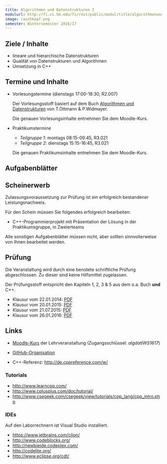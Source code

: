 ```yaml
---
title: Algorithmen und Datenstrukturen I
modulurl: http://fi.cs.hm.edu/fi/rest/public/modul/title/algorithmenunddatenstruktureni
image: rauchkopf.png
semester: Wintersemester 2016/17
---
```


<div class="row">
<div class="span6">

## Ziele / Inhalte

-   lineare und hierarchische Datenstrukturen
-   Qualität von Datenstrukturen und Algorithmen
-   Umsetzung in C++

## Termine und Inhalte

-   Vorlesungstermine (dienstags 17:00-18:30, R2.007)

    Der Vorlesungsstoff basiert auf dem Buch [Algorithmen und Datenstrukturen](http://link.springer.com/book/10.1007/978-3-8274-2804-2/page/1) von T.Ottmann & P.Widmayer.

    Die genauen Vorlesungsinhalte entnehmen Sie dem Moodle-Kurs.

-   Praktikumstermine

    -   *Teilgruppe 1*: montags 08:15-09:45, R3.021
    -   *Teilgruppe 2*: dienstags 15:15-16:45, R3.021

    Die genauen Praktikumsinhalte entnehmen Sie dem Moodle-Kurs.

## Aufgabenblätter

<!--
-   Blatt 0 ([HTML](https://dl.dropboxusercontent.com/u/13563262/lectures/algdat/html/Blatt00.html),
             [PDF](https://dl.dropboxusercontent.com/u/13563262/lectures/algdat/pdf/Blatt00.pdf))
-   Blatt 1 ([HTML](https://dl.dropboxusercontent.com/u/13563262/lectures/algdat/html/Blatt01.html),
             [PDF](https://dl.dropboxusercontent.com/u/13563262/lectures/algdat/pdf/Blatt01.pdf))
-   Blatt 2 ([HTML](https://dl.dropboxusercontent.com/u/13563262/lectures/algdat/html/Blatt02.html),
             [PDF](https://dl.dropboxusercontent.com/u/13563262/lectures/algdat/pdf/Blatt02.pdf))
-   Blatt 3 ([HTML](https://dl.dropboxusercontent.com/u/13563262/lectures/algdat/html/Blatt03.html),
             [PDF](https://dl.dropboxusercontent.com/u/13563262/lectures/algdat/pdf/Blatt03.pdf))
-   Blatt 4 --- Semesteraufgabe ([HTML](https://dl.dropboxusercontent.com/u/13563262/lectures/algdat/html/Blatt04.html),
             [PDF](https://dl.dropboxusercontent.com/u/13563262/lectures/algdat/pdf/Blatt04.pdf))
-   Blatt 5 --- Livecoding
    ([HTML](https://dl.dropboxusercontent.com/u/13563262/lectures/algdat/html/Blatt05.html),
             [PDF](https://dl.dropboxusercontent.com/u/13563262/lectures/algdat/pdf/Blatt05.pdf))
    -   Teilgruppe 1
    -   Teilgruppe 2
-->

</div>
<div class="span6">

## Scheinerwerb

Zulassungsvoraussetzung zur Prüfung ist ein erfolgreich bestandener Leistungsnachweis.

Für den Schein müssen Sie folgendes erfolgreich bearbeiten:

-   C++-Programmierprojekt mit Präsentation der Lösung in der Praktikumsgruppe, in Zweierteams

Alle sonstigen Aufgabenblätter müssen nicht, aber sollten sinnvollerweise von Ihnen bearbeitet werden.

## Prüfung

Die Veranstaltung wird durch eine benotete schriftliche Prüfung abgeschlossen. Zu
dieser sind keine Hilfsmittel zugelassen.

Der Prüfungsstoff entspricht den Kapiteln 1, 2, 3 & 5 aus dem o.a. Buch **und** C++.

-   Klausur vom 22.01.2014: [PDF](https://dl.dropboxusercontent.com/u/13563262/lectures/algdat/pdf/KlausurWS13.pdf)
-   Klausur vom 20.01.2015: [PDF](https://dl.dropboxusercontent.com/u/13563262/lectures/algdat/pdf/KlausurWS14.pdf)
-   Klausur vom 21.07.2015: [PDF](https://dl.dropboxusercontent.com/u/13563262/lectures/algdat/pdf/KlausurSS15.pdf)
-   Klausur vom 26.01.2016: [PDF](https://dl.dropboxusercontent.com/u/13563262/lectures/algdat/pdf/KlausurWS15.pdf)

## Links

-   [Moodle-Kurs](https://moodle.hm.edu/course/view.php?id=5450) der Lehrveranstaltung
    (Zugangsschlüssel: *algdatIWS1617*)

-   [GitHub-Organisation](https://github.com/algdat)

-   C++-Referenz: <http://de.cppreference.com/w/>

### Tutorials

-   <http://www.learncpp.com/>
-   <http://www.cplusplus.com/doc/tutorial/>
-   <http://www.csegeek.com/csegeek/view/tutorials/cpp_lang/cpp_intro.php>

### IDEs

Auf den Laborrechnern ist Visual Studio installiert.

-   <https://www.jetbrains.com/clion/>
-   <http://www.codeblocks.org/>
-   <http://newbieide.codeplex.com/>
-   <http://codelite.org/>
-   <http://www.eclipse.org/cdt/>

</div>
</div>
